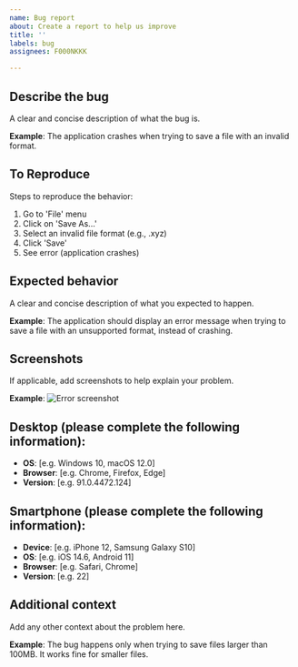 ```yaml
---
name: Bug report
about: Create a report to help us improve
title: ''
labels: bug
assignees: F000NKKK

---
```


## Describe the bug
A clear and concise description of what the bug is.

**Example**: The application crashes when trying to save a file with an invalid format.

## To Reproduce
Steps to reproduce the behavior:

1. Go to 'File' menu
2. Click on 'Save As...'
3. Select an invalid file format (e.g., .xyz)
4. Click 'Save'
5. See error (application crashes)

## Expected behavior
A clear and concise description of what you expected to happen.

**Example**: The application should display an error message when trying to save a file with an unsupported format, instead of crashing.

## Screenshots
If applicable, add screenshots to help explain your problem.

**Example**: ![Error screenshot](link_to_screenshot)

## Desktop (please complete the following information):

- **OS**: [e.g. Windows 10, macOS 12.0]
- **Browser**: [e.g. Chrome, Firefox, Edge]
- **Version**: [e.g. 91.0.4472.124]

## Smartphone (please complete the following information):

- **Device**: [e.g. iPhone 12, Samsung Galaxy S10]
- **OS**: [e.g. iOS 14.6, Android 11]
- **Browser**: [e.g. Safari, Chrome]
- **Version**: [e.g. 22]

## Additional context
Add any other context about the problem here.

**Example**: The bug happens only when trying to save files larger than 100MB. It works fine for smaller files.
